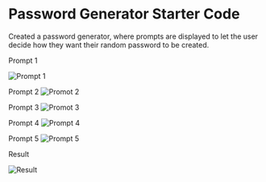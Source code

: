 # Password Generator Starter Code
Created a password generator, where prompts are displayed to let the user decide how they want their random password to be created. 

Prompt 1 

![Prompt 1](https://user-images.githubusercontent.com/113002554/193711344-6c075e4c-99cb-4045-8f9d-e2b22190ded7.PNG)


Prompt 2
![Promot 2](https://user-images.githubusercontent.com/113002554/193711353-327ffe09-9464-479b-966b-59bfefb420c5.PNG)


Prompt 3
![Promot 3](https://user-images.githubusercontent.com/113002554/193711360-2f00a193-dc7c-4beb-9c82-18a6fe56ade1.PNG)


Prompt 4
![Prompt 4](https://user-images.githubusercontent.com/113002554/193711392-75a80bf2-17fc-4912-b91a-58ae45713a0a.PNG)


Prompt 5
![Prompt 5](https://user-images.githubusercontent.com/113002554/193711414-438fc828-a835-412c-b6c9-5443e8682e37.PNG)

Result

![Result](https://user-images.githubusercontent.com/113002554/193711461-967c4d27-e46d-40d1-8935-bf435d43af7b.PNG)
